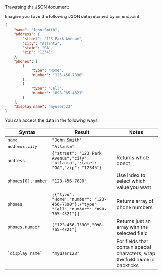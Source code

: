 Traversing the JSON document:

Imagine you have the following JSON data returned by an endpoint: 

``` json
{
    "name": "John Smith",
    "address": {
        "street": "123 Park Avenue",
        "city": "Atlanta",
        "state": "GA",
        "zip": "12345"
    },
    "phones": [
        {
            "type": "Home",
            "number": "123-456-7890"
        },
        {
            "type": "Cell",
            "number": "098-765-4321"
        }
    ], 
    "display name": "myuser123"
}
```

You can access the data in the following ways: 

| Syntax  | Result | Notes |
| ------------- | ------------- | ------------- |
| `name` | `"John Smith"`  | |
| `address.city`  | `"Atlanta"` | |
| `address` | `{"street": "123 Park Avenue","city": "Atlanta","state": "GA","zip": "12345"}` | Returns whole obect |
| `phones[0].number` | `"123-456-7890"` | Use index to select which value you want |
| `phones` | `[{"type": "Home","number": "123-456-7890"},{"type": "Cell","number": "098-765-4321"}]` | Returns array of phone numbers |
| `phones.number` | `["123-456-7890","098-765-4321"]` | Returns just an array with the selected field |
| ``` `display name` ``` | `"myuser123"` | For fields that contain special characters, wrap the field name in backticks |